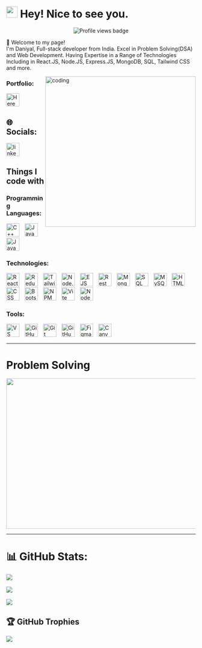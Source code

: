 

# <img src="https://emojis.slackmojis.com/emojis/images/1531849430/4246/blob-sunglasses.gif?1531849430" width="30"/> Hey! Nice to see you.

<div id="header" align="center">
  <img src="https://komarev.com/ghpvc/?username=Mohd-daniyal-ashraf&style=for-the-badge&color=004687&label=Profile%20views" alt="Profile views badge"/>
</div>

👏 Welcome to my page! <br>
I'm Daniyal, Full-stack developer from India. 
Excel in Problem Solving(DSA) and Web Development.
Having Expertise in a Range of Technologies Including in React.JS, Node.JS, Express.JS, MongoDB, SQL, Tailwind CSS and more.


<img align="right" alt="coding" width="400" src="https://img.etimg.com/thumb/width-1200,height-1200,imgsize-638053,resizemode-75,msid-84146083/prime/technology-and-startups/booting-up-developer-economy-how-tech-startups-are-helping-coders-build-and-test-software-faster.jpg">

<h3 align="left">Portfolio:</h3>
<a href="https://mohd-daniyal-ashraf.github.io/Daniyal-Portfolio/">
    <img
        src="https://img.shields.io/static/v1?message=Here&logo=rest&label=&color=6DB33F&logoColor=white&labelColor=&style=flat"
        height="35"
        alt="Here"
        style="margin-right: 10px"
      />
</a>


## 🌐 Socials:
<div align="left">
  <a href="https://www.linkedin.com/in/mohd-daniyal-ashraf/" target="_blank">
    <img src="https://img.shields.io/static/v1?message=LinkedIn&logo=linkedin&label=&color=0077B5&logoColor=white&labelColor=&style=flat" height="35" alt="linkedin logo"  />
  </a>
</div>

<h2>Things I code with</h2>
<h3>Programming Languages:</h3>
<p>
  <img src="https://img.shields.io/badge/C++-%2300599C.svg?style=plastic&logo=c%2B%2B&logoColor=white" height="35" alt="C++ badge" style="margin-right: 10px;" />
  <img src="https://img.shields.io/badge/Java-%23007396.svg?style=plastic&logo=java&logoColor=white" height="35" alt="Java badge" style="margin-right: 10px;" />
  <img src="https://img.shields.io/badge/JavaScript-%23F7DF1E.svg?style=plastic&logo=javascript&logoColor=black" height="35" alt="JavaScript badge" style="margin-right: 10px;" />
</p>

<h3>Technologies:</h3>
<p>
  <img src="https://img.shields.io/badge/React.js-%2361DAFB.svg?style=plastic&logo=react&logoColor=black" height="35" alt="React.js badge" style="margin-right: 10px;" />
  <img src="https://img.shields.io/badge/Redux-%23764abc.svg?style=plastic&logo=redux&logoColor=white" height="35" alt="Redux badge" style="margin-right: 10px;" />
  <img src="https://img.shields.io/badge/TailwindCSS-%2306B6D4.svg?style=plastic&logo=tailwindcss&logoColor=white" height="35" alt="Tailwind CSS badge" style="margin-right: 10px;" />
  <img src="https://img.shields.io/badge/Node.js-%23339933.svg?style=plastic&logo=node.js&logoColor=white" height="35" alt="Node.js badge" style="margin-right: 10px;" />
  <img src="https://img.shields.io/badge/EJS-%233CA3E2.svg?style=plastic&logo=ejs&logoColor=white" height="35" alt="EJS badge" style="margin-right: 10px;" />
  <img src="https://img.shields.io/badge/Rest%20API-%236DB33F.svg?style=plastic&logo=rest&logoColor=white" height="35" alt="Rest API badge" style="margin-right: 10px;" />
  <img src="https://img.shields.io/badge/MongoDB-%2347A248.svg?style=plastic&logo=mongodb&logoColor=white" height="35" alt="MongoDB badge" style="margin-right: 10px;" />
  <img src="https://img.shields.io/badge/SQL-%23003B57.svg?style=plastic&logo=sql&logoColor=white" height="35" alt="SQL badge" style="margin-right: 10px;" />
  <img src="https://img.shields.io/badge/MySQL-%234479A1.svg?style=plastic&logo=mysql&logoColor=white" height="35" alt="MySQL badge" style="margin-right: 10px;" />
  <img src="https://img.shields.io/badge/HTML5-%23E34F26.svg?style=plastic&logo=html5&logoColor=white" height="35" alt="HTML5 badge" style="margin-right: 10px;" />
  <img src="https://img.shields.io/badge/CSS3-%231572B6.svg?style=plastic&logo=css3&logoColor=white" height="35" alt="CSS badge" style="margin-right: 10px;" />
  <img src="https://img.shields.io/badge/Bootstrap-%23563D7C.svg?style=plastic&logo=bootstrap&logoColor=white" height="35" alt="Bootstrap badge" style="margin-right: 10px;" />
  <img src="https://img.shields.io/badge/NPM-%234B7F52.svg?style=plastic&logo=npm&logoColor=white" height="35" alt="NPM badge" style="margin-right: 10px;" />
  <img src="https://img.shields.io/badge/Vite-%23605F60.svg?style=plastic&logo=vite&logoColor=white" height="35" alt="Vite badge" style="margin-right: 10px;" />
  <img src="https://img.shields.io/badge/Nodemon-%234B7F52.svg?style=plastic&logo=nodemon&logoColor=white" height="35" alt="Nodemon badge" style="margin-right: 10px;" />
</p>

<h3>Tools:</h3>
<p>
  <img src="https://img.shields.io/badge/VS%20Code-%23007ACC.svg?style=plastic&logo=visual-studio-code&logoColor=white" height="35" alt="VS Code badge" style="margin-right: 10px;" />
  <img src="https://img.shields.io/badge/GitHub%20Actions-%232671E5.svg?style=plastic&logo=github-actions&logoColor=white" height="35" alt="GitHub Actions badge" style="margin-right: 10px;" />
  <img src="https://img.shields.io/badge/Git-%23F05032.svg?style=plastic&logo=git&logoColor=white" height="35" alt="Git badge" style="margin-right: 10px;" />
  <img src="https://img.shields.io/badge/GitHub-%23181717.svg?style=plastic&logo=github&logoColor=white" height="35" alt="GitHub badge" style="margin-right: 10px;" />
  <img src="https://img.shields.io/badge/Figma-%23F24E1E.svg?style=plastic&logo=figma&logoColor=white" height="35" alt="Figma badge" style="margin-right: 10px;" />
  <img src="https://img.shields.io/badge/Canva-%2300C4CC.svg?style=plastic&logo=canva&logoColor=white" height="35" alt="Canva badge" style="margin-right: 10px;" />
</p>

---
# Problem Solving
<p align="center">
  <img width="1000" height="400" src="https://leetcard.jacoblin.cool/Daniyal_?ext=contest">
</p>

---
# 📊 GitHub Stats:
![](https://github-readme-stats.vercel.app/api?username=mohd-daniyal-ashraf&theme=tokyonight&hide_border=false&include_all_commits=true&count_private=false)<br/><br/>
![](https://github-readme-streak-stats.herokuapp.com/?user=mohd-daniyal-ashraf&theme=tokyonight&hide_border=false)<br/><br/>
![](https://github-readme-stats.vercel.app/api/top-langs/?username=mohd-daniyal-ashraf&theme=tokyonight&hide_border=false&include_all_commits=true&count_private=false&layout=compact)

## 🏆 GitHub Trophies
![](https://github-profile-trophy.vercel.app/?username=mohd-daniyal-ashraf&theme=discord_old_blurple&no-frame=true&no-bg=true&margin-w=4)



